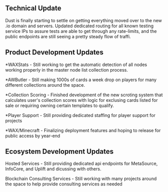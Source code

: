 ## Technical Update
Dust is finally starting to settle on getting everything moved over to the new .io domain and servers.  Updated dedicated routing for all known testing service IPs to assure tests are able to get through any rate-limits, and the public endpoints are still seeing a pretty steady flow of traffi.

## Product Development Updates
*WAXStats - Still working to get the automatic detection of all nodes working properly in the master node list collection process.

*AWButler - Still making 1000s of cards a week drop on players for many different collections around the space.

*Collection Scoring - Finished development of the new scroting system that calculates user's collection scores with logic for exclusing cards listed for sale or requiring owning certain templates to qualify.

*Player Support - Still providing dedicated staffing for player support for projects

*WAX/Minecraft - Finalizing deployment features and hoping to release for public access by year-end

## Ecosystem Development Updates

Hosted Services - Still providing dedicated api endpoints for MetaSource, InfoCore, and Uplift and dicussing with others.

Blockchain Consulting Services - Still working with many projects around the space to help provide consulting services as needed
